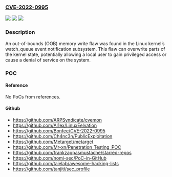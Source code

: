### [CVE-2022-0995](https://cve.mitre.org/cgi-bin/cvename.cgi?name=CVE-2022-0995)
![](https://img.shields.io/static/v1?label=Product&message=kernel&color=blue)
![](https://img.shields.io/static/v1?label=Version&message=n%2Fa&color=blue)
![](https://img.shields.io/static/v1?label=Vulnerability&message=CWE-787&color=brighgreen)

### Description

An out-of-bounds (OOB) memory write flaw was found in the Linux kernel’s watch_queue event notification subsystem. This flaw can overwrite parts of the kernel state, potentially allowing a local user to gain privileged access or cause a denial of service on the system.

### POC

#### Reference
No PoCs from references.

#### Github
- https://github.com/ARPSyndicate/cvemon
- https://github.com/Al1ex/LinuxEelvation
- https://github.com/Bonfee/CVE-2022-0995
- https://github.com/Ch4nc3n/PublicExploitation
- https://github.com/Metarget/metarget
- https://github.com/Mr-xn/Penetration_Testing_POC
- https://github.com/frankzappasmustache/starred-repos
- https://github.com/nomi-sec/PoC-in-GitHub
- https://github.com/taielab/awesome-hacking-lists
- https://github.com/tanjiti/sec_profile

